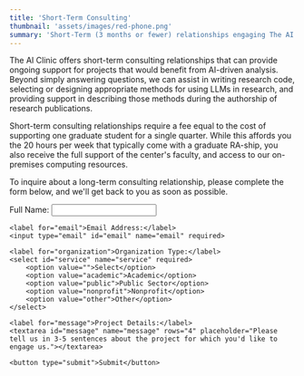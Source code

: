 ```yaml
---
title: 'Short-Term Consulting'
thumbnail: 'assets/images/red-phone.png'
summary: 'Short-Term (3 months or fewer) relationships engaging The AI Clinic for ongoing research support.'
---
```


The AI Clinic offers short-term consulting relationships that can provide ongoing support for projects that would benefit from AI-driven analysis. Beyond
simply answering questions, we can assist in writing research code, selecting or designing appropriate methods for using LLMs in research, and
providing support in describing those methods during the authorship of research publications.

Short-term consulting relationships require a fee equal to the cost of supporting one graduate student for a single quarter. While this affords you
the 20 hours per week that typically come with a graduate RA-ship, you also receive the full support of the center's faculty, and access to our on-premises
computing resources.

To inquire about a long-term consulting relationship, please complete the form below, and we'll get back to you as soon as possible.

<div class="form-body">
<form id="short-consultingForm">
    <label for="name">Full Name:</label>
    <input type="text" id="name" name="name" required>
    
    <label for="email">Email Address:</label>
    <input type="email" id="email" name="email" required>
    
    <label for="organization">Organization Type:</label>
    <select id="service" name="service" required>
        <option value="">Select</option>
        <option value="academic">Academic</option>
        <option value="public">Public Sector</option>
        <option value="nonprofit">Nonprofit</option>
        <option value="other">Other</option>
    </select>
    
    <label for="message">Project Details:</label>
    <textarea id="message" name="message" rows="4" placeholder="Please tell us in 3-5 sentences about the project for which you'd like to engage us."></textarea>
    
    <button type="submit">Submit</button>
</form>

<p id="confirmation" style="display:none; color: green; font-weight: bold;">Thank you for reaching out. We will contact you soon.</p>

<script>
    document.getElementById("consultingForm").addEventListener("submit", function(event) {
        event.preventDefault(); // Prevent actual form submission
        
        // Hide form and show confirmation message
        this.style.display = "none";
        document.getElementById("confirmation").style.display = "block";
    });
</script>
</div>